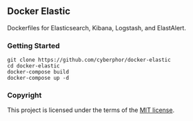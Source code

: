 ## Docker Elastic
Dockerfiles for Elasticsearch, Kibana, Logstash, and ElastAlert. 

### Getting Started
```
git clone https://github.com/cyberphor/docker-elastic
cd docker-elastic
docker-compose build
docker-compose up -d
```

### Copyright
This project is licensed under the terms of the [MIT license](/LICENSE).
